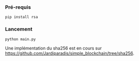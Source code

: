### Pré-requis
```
pip install rsa
```

### Lancement
```
python main.py
```

Une implémentation du sha256 est en cours sur https://github.com/Jardiparadis/simple_blockchain/tree/sha256.
